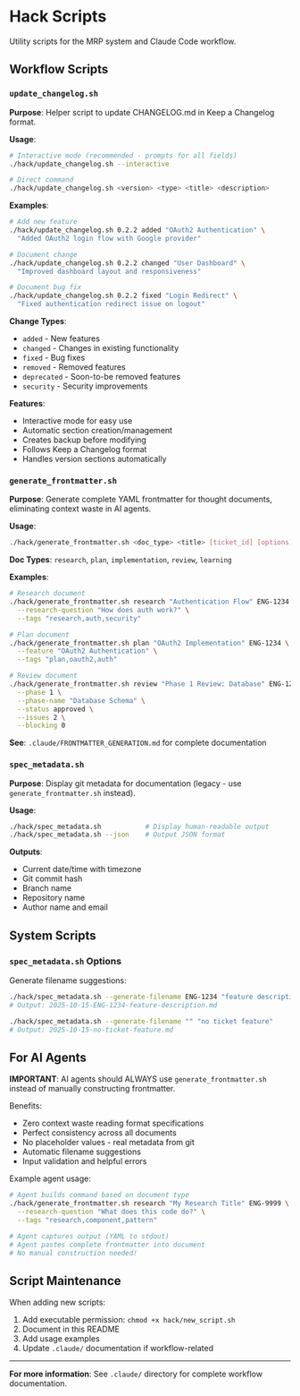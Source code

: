 # Hack Scripts

Utility scripts for the MRP system and Claude Code workflow.

## Workflow Scripts

### `update_changelog.sh`

**Purpose**: Helper script to update CHANGELOG.md in Keep a Changelog format.

**Usage**:
```bash
# Interactive mode (recommended - prompts for all fields)
./hack/update_changelog.sh --interactive

# Direct command
./hack/update_changelog.sh <version> <type> <title> <description>
```

**Examples**:

```bash
# Add new feature
./hack/update_changelog.sh 0.2.2 added "OAuth2 Authentication" \
  "Added OAuth2 login flow with Google provider"

# Document change
./hack/update_changelog.sh 0.2.2 changed "User Dashboard" \
  "Improved dashboard layout and responsiveness"

# Document bug fix
./hack/update_changelog.sh 0.2.2 fixed "Login Redirect" \
  "Fixed authentication redirect issue on logout"
```

**Change Types**:
- `added` - New features
- `changed` - Changes in existing functionality
- `fixed` - Bug fixes
- `removed` - Removed features
- `deprecated` - Soon-to-be removed features
- `security` - Security improvements

**Features**:
- Interactive mode for easy use
- Automatic section creation/management
- Creates backup before modifying
- Follows Keep a Changelog format
- Handles version sections automatically

### `generate_frontmatter.sh`

**Purpose**: Generate complete YAML frontmatter for thought documents, eliminating context waste in AI agents.

**Usage**:
```bash
./hack/generate_frontmatter.sh <doc_type> <title> [ticket_id] [options]
```

**Doc Types**: `research`, `plan`, `implementation`, `review`, `learning`

**Examples**:

```bash
# Research document
./hack/generate_frontmatter.sh research "Authentication Flow" ENG-1234 \
  --research-question "How does auth work?" \
  --tags "research,auth,security"

# Plan document
./hack/generate_frontmatter.sh plan "OAuth2 Implementation" ENG-1234 \
  --feature "OAuth2 Authentication" \
  --tags "plan,oauth2,auth"

# Review document
./hack/generate_frontmatter.sh review "Phase 1 Review: Database" ENG-1234 \
  --phase 1 \
  --phase-name "Database Schema" \
  --status approved \
  --issues 2 \
  --blocking 0
```

**See**: `.claude/FRONTMATTER_GENERATION.md` for complete documentation

### `spec_metadata.sh`

**Purpose**: Display git metadata for documentation (legacy - use `generate_frontmatter.sh` instead).

**Usage**:
```bash
./hack/spec_metadata.sh           # Display human-readable output
./hack/spec_metadata.sh --json    # Output JSON format
```

**Outputs**:
- Current date/time with timezone
- Git commit hash
- Branch name
- Repository name
- Author name and email

## System Scripts

### `spec_metadata.sh` Options

Generate filename suggestions:
```bash
./hack/spec_metadata.sh --generate-filename ENG-1234 "feature description"
# Output: 2025-10-15-ENG-1234-feature-description.md

./hack/spec_metadata.sh --generate-filename "" "no ticket feature"
# Output: 2025-10-15-no-ticket-feature.md
```

## For AI Agents

**IMPORTANT**: AI agents should ALWAYS use `generate_frontmatter.sh` instead of manually constructing frontmatter.

Benefits:
- Zero context waste reading format specifications
- Perfect consistency across all documents
- No placeholder values - real metadata from git
- Automatic filename suggestions
- Input validation and helpful errors

Example agent usage:
```bash
# Agent builds command based on document type
./hack/generate_frontmatter.sh research "My Research Title" ENG-9999 \
  --research-question "What does this code do?" \
  --tags "research,component,pattern"

# Agent captures output (YAML to stdout)
# Agent pastes complete frontmatter into document
# No manual construction needed!
```

## Script Maintenance

When adding new scripts:
1. Add executable permission: `chmod +x hack/new_script.sh`
2. Document in this README
3. Add usage examples
4. Update `.claude/` documentation if workflow-related

---

**For more information**: See `.claude/` directory for complete workflow documentation.
